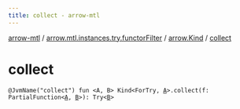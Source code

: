 ```yaml
---
title: collect - arrow-mtl
---
```


[arrow-mtl](../../index.html) / [arrow.mtl.instances.try.functorFilter](../index.html) / [arrow.Kind](index.html) / [collect](./collect.html)

# collect

`@JvmName("collect") fun <A, B> Kind<ForTry, `[`A`](collect.html#A)`>.collect(f: PartialFunction<`[`A`](collect.html#A)`, `[`B`](collect.html#B)`>): Try<`[`B`](collect.html#B)`>`
